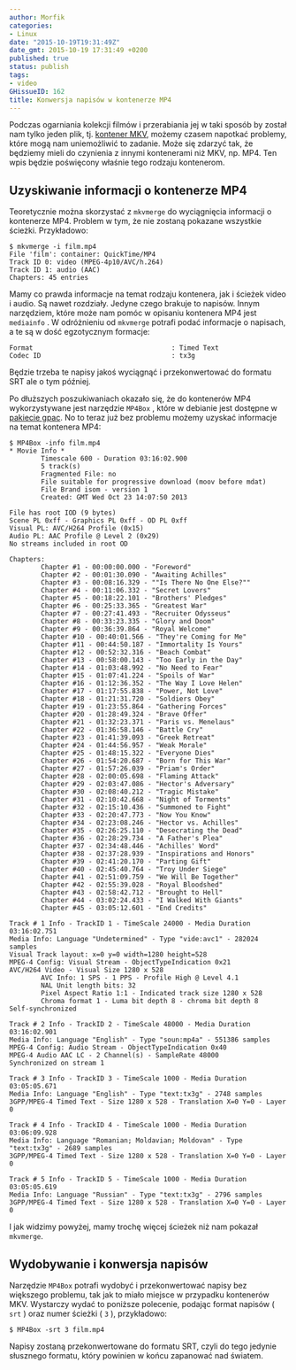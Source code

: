 ```yaml
---
author: Morfik
categories:
- Linux
date: "2015-10-19T19:31:49Z"
date_gmt: 2015-10-19 17:31:49 +0200
published: true
status: publish
tags:
- video
GHissueID: 162
title: Konwersja napisów w kontenerze MP4
---
```


Podczas ogarniania kolekcji filmów i przerabiania jej w taki sposób by został nam tylko jeden plik,
tj. [kontener MKV][1], możemy czasem napotkać problemy, które mogą nam uniemożliwić to zadanie.
Może się zdarzyć tak, że będziemy mieli do czynienia z innymi kontenerami niż MKV, np. MP4. Ten wpis
będzie poświęcony właśnie tego rodzaju kontenerom.

<!--more-->
## Uzyskiwanie informacji o kontenerze MP4

Teoretycznie można skorzystać z `mkvmerge` do wyciągnięcia informacji o kontenerze MP4. Problem w
tym, że nie zostaną pokazane wszystkie ścieżki. Przykładowo:

    $ mkvmerge -i film.mp4
    File 'film': container: QuickTime/MP4
    Track ID 0: video (MPEG-4p10/AVC/h.264)
    Track ID 1: audio (AAC)
    Chapters: 45 entries

Mamy co prawda informacje na temat rodzaju kontenera, jak i ścieżek video i audio. Są nawet
rozdziały. Jedyne czego brakuje to napisów. Innym narzędziem, które może nam pomóc w opisaniu
kontenera MP4 jest `mediainfo` . W odróżnieniu od `mkvmerge` potrafi podać informacje o napisach, a
te są w dość egzotycznym formacje:

    Format                                   : Timed Text
    Codec ID                                 : tx3g

Będzie trzeba te napisy jakoś wyciągnąć i przekonwertować do formatu SRT ale o tym później.

Po dłuższych poszukiwaniach okazało się, że do kontenerów MP4 wykorzystywane jest narzędzie
`MP4Box` , które w debianie jest dostępne w [pakiecie gpac][2]. No to teraz już bez problemu
możemy uzyskać informacje na temat kontenera MP4:

    $ MP4Box -info film.mp4
    * Movie Info *
            Timescale 600 - Duration 03:16:02.900
            5 track(s)
            Fragmented File: no
            File suitable for progressive download (moov before mdat)
            File Brand isom - version 1
            Created: GMT Wed Oct 23 14:07:50 2013

    File has root IOD (9 bytes)
    Scene PL 0xff - Graphics PL 0xff - OD PL 0xff
    Visual PL: AVC/H264 Profile (0x15)
    Audio PL: AAC Profile @ Level 2 (0x29)
    No streams included in root OD

    Chapters:
            Chapter #1 - 00:00:00.000 - "Foreword"
            Chapter #2 - 00:01:30.090 - "Awaiting Achilles"
            Chapter #3 - 00:08:16.329 - ""Is There No One Else?""
            Chapter #4 - 00:11:06.332 - "Secret Lovers"
            Chapter #5 - 00:18:22.101 - "Brothers' Pledges"
            Chapter #6 - 00:25:33.365 - "Greatest War"
            Chapter #7 - 00:27:41.493 - "Recruiter Odysseus"
            Chapter #8 - 00:33:23.335 - "Glory and Doom"
            Chapter #9 - 00:36:39.864 - "Royal Welcome"
            Chapter #10 - 00:40:01.566 - "They're Coming for Me"
            Chapter #11 - 00:44:50.187 - "Immortality Is Yours"
            Chapter #12 - 00:52:32.316 - "Beach Combat"
            Chapter #13 - 00:58:00.143 - "Too Early in the Day"
            Chapter #14 - 01:03:48.992 - "No Need to Fear"
            Chapter #15 - 01:07:41.224 - "Spoils of War"
            Chapter #16 - 01:12:36.352 - "The Way I Love Helen"
            Chapter #17 - 01:17:55.838 - "Power, Not Love"
            Chapter #18 - 01:21:31.720 - "Soldiers Obey"
            Chapter #19 - 01:23:55.864 - "Gathering Forces"
            Chapter #20 - 01:28:49.324 - "Brave Offer"
            Chapter #21 - 01:32:23.371 - "Paris vs. Menelaus"
            Chapter #22 - 01:36:58.146 - "Battle Cry"
            Chapter #23 - 01:41:39.093 - "Greek Retreat"
            Chapter #24 - 01:44:56.957 - "Weak Morale"
            Chapter #25 - 01:48:15.322 - "Everyone Dies"
            Chapter #26 - 01:54:20.687 - "Born for This War"
            Chapter #27 - 01:57:26.039 - "Priam's Order"
            Chapter #28 - 02:00:05.698 - "Flaming Attack"
            Chapter #29 - 02:03:47.086 - "Hector's Adversary"
            Chapter #30 - 02:08:40.212 - "Tragic Mistake"
            Chapter #31 - 02:10:42.668 - "Night of Torments"
            Chapter #32 - 02:15:10.436 - "Summoned to Fight"
            Chapter #33 - 02:20:47.773 - "Now You Know"
            Chapter #34 - 02:23:08.246 - "Hector vs. Achilles"
            Chapter #35 - 02:26:25.110 - "Desecrating the Dead"
            Chapter #36 - 02:28:29.734 - "A Father's Plea"
            Chapter #37 - 02:34:48.446 - "Achilles' Word"
            Chapter #38 - 02:37:28.939 - "Inspirations and Honors"
            Chapter #39 - 02:41:20.170 - "Parting Gift"
            Chapter #40 - 02:45:40.764 - "Troy Under Siege"
            Chapter #41 - 02:51:09.759 - "We Will Be Together"
            Chapter #42 - 02:55:39.028 - "Royal Bloodshed"
            Chapter #43 - 02:58:42.712 - "Brought to Hell"
            Chapter #44 - 03:02:24.433 - "I Walked With Giants"
            Chapter #45 - 03:05:12.601 - "End Credits"

    Track # 1 Info - TrackID 1 - TimeScale 24000 - Media Duration 03:16:02.751
    Media Info: Language "Undetermined" - Type "vide:avc1" - 282024 samples
    Visual Track layout: x=0 y=0 width=1280 height=528
    MPEG-4 Config: Visual Stream - ObjectTypeIndication 0x21
    AVC/H264 Video - Visual Size 1280 x 528
            AVC Info: 1 SPS - 1 PPS - Profile High @ Level 4.1
            NAL Unit length bits: 32
            Pixel Aspect Ratio 1:1 - Indicated track size 1280 x 528
            Chroma format 1 - Luma bit depth 8 - chroma bit depth 8
    Self-synchronized

    Track # 2 Info - TrackID 2 - TimeScale 48000 - Media Duration 03:16:02.901
    Media Info: Language "English" - Type "soun:mp4a" - 551386 samples
    MPEG-4 Config: Audio Stream - ObjectTypeIndication 0x40
    MPEG-4 Audio AAC LC - 2 Channel(s) - SampleRate 48000
    Synchronized on stream 1

    Track # 3 Info - TrackID 3 - TimeScale 1000 - Media Duration 03:05:05.671
    Media Info: Language "English" - Type "text:tx3g" - 2748 samples
    3GPP/MPEG-4 Timed Text - Size 1280 x 528 - Translation X=0 Y=0 - Layer 0

    Track # 4 Info - TrackID 4 - TimeScale 1000 - Media Duration 03:06:09.928
    Media Info: Language "Romanian; Moldavian; Moldovan" - Type "text:tx3g" - 2689 samples
    3GPP/MPEG-4 Timed Text - Size 1280 x 528 - Translation X=0 Y=0 - Layer 0

    Track # 5 Info - TrackID 5 - TimeScale 1000 - Media Duration 03:05:05.619
    Media Info: Language "Russian" - Type "text:tx3g" - 2796 samples
    3GPP/MPEG-4 Timed Text - Size 1280 x 528 - Translation X=0 Y=0 - Layer 0

I jak widzimy powyżej, mamy trochę więcej ścieżek niż nam pokazał `mkvmerge`.

## Wydobywanie i konwersja napisów

Narzędzie `MP4Box` potrafi wydobyć i przekonwertować napisy bez większego problemu, tak jak to miało
miejsce w przypadku kontenerów MKV. Wystarczy wydać to poniższe polecenie, podając format napisów
( `srt` ) oraz numer ścieżki ( `3` ), przykładowo:

    $ MP4Box -srt 3 film.mp4

Napisy zostaną przekonwertowane do formatu SRT, czyli do tego jedynie słusznego formatu, który
powinien w końcu zapanować nad światem.


[1]: /post/kontener-multimedialny-mkv/
[2]: https://gpac.wp.imt.fr/
